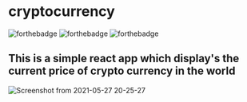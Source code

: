 # cryptocurrency <br/>
![forthebadge](https://forthebadge.com/images/badges/built-with-love.svg)
![forthebadge](https://forthebadge.com/images/badges/made-with-javascript.svg)
![forthebadge](https://forthebadge.com/images/badges/uses-html.svg)

## This is a simple react app which display's the current price of crypto currency in the world 

![Screenshot from 2021-05-27 20-25-27](https://user-images.githubusercontent.com/47971198/119848767-b8355780-bf29-11eb-91a8-f637d1bb9bc0.png)
